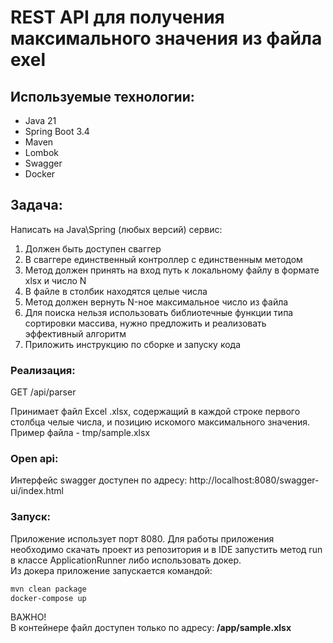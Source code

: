# REST API для получения максимального значения из файла exel

## Используемые технологии:
* Java 21
* Spring Boot 3.4
* Maven
* Lombok
* Swagger
* Docker

## Задача:
Написать на Java\Spring (любых версий) сервис:
1. Должен быть доступен сваггер
2. В сваггере единственный контроллер с единственным методом
3. Метод должен принять на вход путь к локальному файлу в формате xlsx и число N
4. В файле в столбик находятся целые числа
5. Метод должен вернуть N-ное максимальное число из файла
6. Для поиска нельзя использовать библиотечные функции типа сортировки массива, нужно предложить и реализовать эффективный алгоритм
7. Приложить инструкцию по сборке и запуску кода

### Реализация:
GET /api/parser

Принимает файл Excel .xlsx, содержащий в каждой строке первого столбца челые числа, 
и позицию искомого максимального значения.
<br>Пример файла - tmp/sample.xlsx

### Open api:
Интерфейс swagger доступен по адресу: http://localhost:8080/swagger-ui/index.html

### Запуск:
Приложение использует порт 8080.
Для работы приложения необходимо скачать проект из репозитория и в IDE запустить метод run в классе ApplicationRunner либо использовать докер. 
<br> Из докера приложение запускается командой:
```Bash
mvn clean package
docker-compose up
```
ВАЖНО!
<br>В контейнере файл доступен только по адресу: 
<b>/app/sample.xlsx
